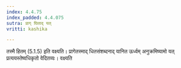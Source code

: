 ```yaml
---
index: 4.4.75
index_padded: 4.4.075
sutra: प्राग् घिताद् यत्
vritti: kashika

---
```

तस्मै हितम् (5.1.5) इति वक्ष्यति। प्रागेतस्माद् धितसंशब्दनाद् यानित ऊर्ध्वम् अनुक्रमिष्यामो यत् प्रत्ययस्तेष्वधिकृतो वेदितव्यः। वक्ष्यति